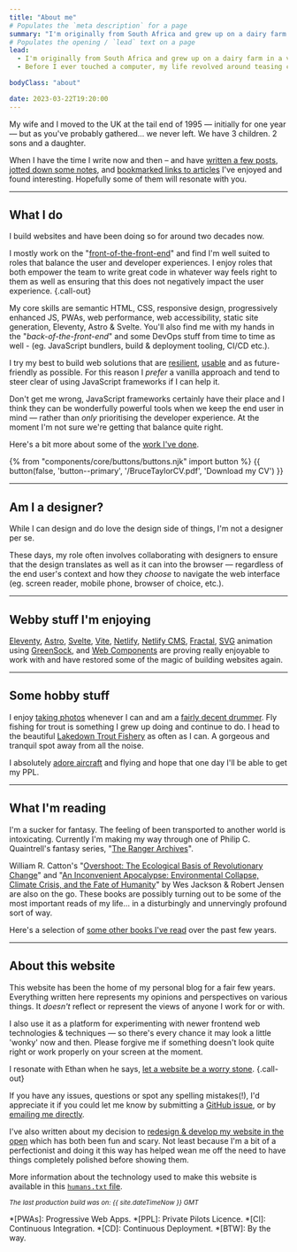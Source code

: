 ```yaml
---
title: "About me"
# Populates the `meta description` for a page
summary: "I'm originally from South Africa and grew up on a dairy farm in a very beautiful part of the country. I now live in West Sussex, England with my family."
# Populates the opening / `lead` text on a page
lead:
  - I'm originally from South Africa and grew up on a dairy farm in a very <a href="https://youtu.be/bGQbM3QfA5w">beautiful part of the country</a>. I now live in West Sussex, England with my family.
  - Before I ever touched a computer, my life revolved around teasing cows, off-road motorbiking, hiking and wild camping in the mountains, staring up at the stars, canoeing, fishing and sport. That certainly feels like quite some time ago now&hellip; 🤔

bodyClass: "about"

date: 2023-03-22T19:20:00
---
```


My wife and I moved to the UK at the tail end of 1995 &mdash; initially for one year &mdash; but as you've probably gathered&hellip; we never left. We have 3 children. 2 sons and a daughter.

When I have the time I write now and then &ndash; and have [written a few posts](/writing), [jotted down some notes](/notes), and [bookmarked links to articles](/bookmarks) I've enjoyed and found interesting. Hopefully some of them will resonate with you.

---

## What I do

I build websites and have been doing so for around two decades now.

I mostly work on the "[front-of-the-front-end](https://bradfrost.com/blog/post/front-of-the-front-end-and-back-of-the-front-end-web-development/)" and find I'm well suited to roles that balance the user and developer experiences. I enjoy roles that both empower the team to write great code in whatever way feels right to them as well as ensuring that this does not negatively impact the user experience. {.call-out}

My core skills are semantic HTML, CSS, responsive design, progressively enhanced JS, PWAs, web performance, web accessibility, static site generation, Eleventy, Astro & Svelte. You'll also find me with my hands in the "*back-of-the-front-end*" and some DevOps stuff from time to time as well - (eg. JavaScript bundlers, build & deployment tooling, CI/CD etc.).

I try my best to build web solutions that are [resilient](https://resilientwebdesign.com/), [usable](https://trentwalton.com/2014/03/10/device-agnostic/) and as future-friendly as possible. For this reason I *prefer* a vanilla approach and tend to steer clear of using JavaScript frameworks if I can help it.

Don't get me wrong, JavaScript frameworks certainly have their place and I think they can be wonderfully powerful tools when we keep the end user in mind &mdash; rather than *only* prioritising the developer experience. At the moment I'm not sure we're getting that balance quite right.

Here's a bit more about some of the [work I've done](/work).

{% from "components/core/buttons/buttons.njk" import button %}
{{ button(false, 'button--primary', '/BruceTaylorCV.pdf', 'Download my CV') }}

---

## Am I a designer?

While I can design and do love the design side of things, I'm not a designer per se.

These days, my role often involves collaborating with designers to ensure that the design translates as well as it can into the browser &mdash; regardless of the end user's context and how they *choose* to navigate the web interface (eg. screen reader, mobile phone, browser of choice, etc.).

---

## Webby stuff I'm enjoying

[Eleventy](https://www.11ty.io/), [Astro](https://astro.build/), [Svelte](https://svelte.dev/), [Vite](https://vitejs.dev/), [Netlify](https://www.netlify.com/), [Netlify CMS](https://www.netlifycms.org/), [Fractal](https://fractal.build/), [SVG](https://developer.mozilla.org/en-US/docs/Web/SVG) animation using [GreenSock](https://greensock.com/), and [Web Components](https://developer.mozilla.org/en-US/docs/Web/Web_Components) are proving really enjoyable to work with and have restored some of the magic of building websites again.

---

## Some hobby stuff

I enjoy [taking photos](/photos) whenever I can and am a [fairly decent drummer](/photos/2022-03-29/photo_202203292358). Fly fishing for trout is something I grew up doing and continue to do. I head to the beautiful [Lakedown Trout Fishery](https://www.lakedowntroutfishery.com/) as often as I can. A gorgeous and tranquil spot away from all the noise.

I absolutely [adore aircraft](/photos/2022-03-30/photo_202203301354) and flying and hope that one day I'll be able to get my PPL.

---

## What I'm reading

I'm a sucker for fantasy. The feeling of been transported to another world is intoxicating. Currently I'm making my way through one of Philip C. Quaintrell's fantasy series,  "[The Ranger Archives](https://www.philipcquaintrell.com/books)".

William R. Catton's "[Overshoot: The Ecological Basis of Revolutionary Change](https://www.goodreads.com/en/book/show/319810.Overshoot)" and "[An Inconvenient Apocalypse: Environmental Collapse, Climate Crisis, and the Fate of Humanity](https://robertwjensen.org/books/an-inconvenient-apocalypse/)" by Wes Jackson & Robert Jensen are also on the go. These books are possibly turning out to be some of the most important reads of my life&hellip; in a disturbingly and unnervingly profound sort of way.

Here's a selection of [some other books I've read](/reading#have-read) over the past few years.

---

## About this website

This website has been the home of my personal blog for a fair few years. Everything written here represents my opinions and perspectives on various things. It *doesn't* reflect or represent the views of anyone I work for or with.

I also use it as a platform for experimenting with newer frontend web technologies & techniques &mdash; so there's every chance it may look a little 'wonky' now and then. Please forgive me if something doesn't look quite right or work properly on your screen at the moment.

I resonate with Ethan when he says, [let a website be a worry stone](https://ethanmarcotte.com/wrote/let-a-website-be-a-worry-stone/). {.call-out}

If you have any issues, questions or spot any spelling mistakes(!), I'd appreciate it if you could let me know by submitting a [GitHub issue](https://github.com/brootaylor/brootaylor-v2/issues), or by [emailing me directly](/contact).

I've also written about my decision to [redesign & develop my website in the open](/writing/2022-02-22/redesigning-in-the-open) which has both been fun and scary. Not least because I'm a bit of a perfectionist and doing it this way has helped wean me off the need to have things completely polished before showing them.

More information about the technology used to make this website is available in this [<code>humans.txt</code> file](https://brootaylor.com/humans.txt).

<small><em>The last production build was on: {{ site.dateTimeNow }} GMT</em></small>

*[PWAs]: Progressive Web Apps.
*[PPL]: Private Pilots Licence.
*[CI]: Continuous Integration.
*[CD]: Continuous Deployment.
*[BTW]: By the way.
